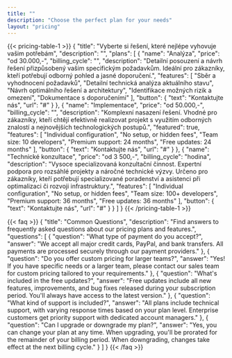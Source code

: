 ```yaml
---
title: ""
description: "Choose the perfect plan for your needs"
layout: "pricing"
---
```


{{< pricing-table-1 >}}
{
    "title": "Vyberte si řešení, které nejlépe vyhovuje vašim potřebám",
    "description": "",
    "plans": [
        {
            "name": "Analýza",
            "price": "od 30.000,-",
            "billing_cycle": "",
            "description": "Detailní posouzení a návrh řešení přizpůsobený vašim specifickým požadavkům. Ideální pro zákazníky, kteří potřebují odborný pohled a jasné doporučení.",
            "features": [
                "Sběr a vyhodnocení požadavků",
                "Detailní technická analýza aktuálního stavu",
                "Návrh optimálního řešení a architektury",
                "Identifikace možných rizik a omezení",
                "Dokumentace s doporučeními"
            ],
            "button": {
                "text": "Kontaktujte nás",
                "url": "#"
            }
        },
        {
            "name": "Implementace",
            "price": "od 50.000,-",
            "billing_cycle": "",
            "description": "Komplexní nasazení řešení. Vhodné pro zákazníky, kteří chtějí efektivně realizovat projekt s využitím odborných znalostí a nejnovějších technologických postupů.",
            "featured": true,
            "features": [
                "Individual configuration",
                "No setup, or hidden fees",
                "Team size: 10 developers",
                "Premium support: 24 months",
                "Free updates: 24 months"
            ],
            "button": {
                "text": "Kontaktujte nás",
                "url": "#"
            }
        },
        {
            "name": "Technické konzultace",
            "price": "od 3 500,-",
            "billing_cycle": "hodina",
            "description": "Vysoce specializovaná konzultační činnost. Expertní podpora pro rozsáhlé projekty a náročné technické výzvy. Určeno pro zákazníky, kteří potřebují specializované poradenství a asistenci při optimalizaci či rozvoji infrastruktury.",
            "features": [
                "Individual configuration",
                "No setup, or hidden fees",
                "Team size: 100+ developers",
                "Premium support: 36 months",
                "Free updates: 36 months"
            ],
            "button": {
                "text": "Kontaktujte nás",
                "url": "#"
            }
        }
    ]
}
{{< /pricing-table-1 >}}
<!--
<div class="mt-16"></div>

{{< pricing-table-2 >}}
{
    "title": "Alternative Pricing Options",
    "description": "Choose a plan that best suits your business needs with our flexible pricing options.",
    "plans": [
        {
            "name": "Basic",
            "price": "19",
            "description": "Perfect for freelancers and solo developers.",
            "features": [
                "Core features included",
                "Community support",
                "Team size: 1 developer",
                "Basic analytics",
                "Monthly updates"
            ],
            "button": {
                "text": "Choose Basic",
                "url": "#"
            }
        },
        {
            "name": "Professional",
            "price": "79",
            "description": "Ideal for growing development teams.",
            "featured": true,
            "features": [
                "All Basic features",
                "Priority support",
                "Team size: up to 5 developers",
                "Advanced analytics",
                "CI/CD integration"
            ],
            "button": {
                "text": "Choose Pro",
                "url": "#"
            }
        },
        {
            "name": "Business",
            "price": "299",
            "description": "For large organizations and enterprises.",
            "features": [
                "All Pro features",
                "24/7 dedicated support",
                "Unlimited team size",
                "Custom integrations",
                "SLA guarantee"
            ],
            "button": {
                "text": "Choose Business",
                "url": "#"
            }
        }
    ]
}
{{< /pricing-table-2 >}}
-->
{{< faq >}}
{
    "title": "Common Questions",
    "description": "Find answers to frequently asked questions about our pricing plans and features.",
    "questions": [
        {
            "question": "What type of payment do you accept?",
            "answer": "We accept all major credit cards, PayPal, and bank transfers. All payments are processed securely through our payment providers."
        },
        {
            "question": "Do you offer custom pricing for larger teams?",
            "answer": "Yes! If you have specific needs or a larger team, please contact our sales team for custom pricing tailored to your requirements."
        },
        {
            "question": "What's included in the free updates?",
            "answer": "Free updates include all new features, improvements, and bug fixes released during your subscription period. You'll always have access to the latest version."
        },
        {
            "question": "What kind of support is included?",
            "answer": "All plans include technical support, with varying response times based on your plan level. Enterprise customers get priority support with dedicated account managers."
        },
        {
            "question": "Can I upgrade or downgrade my plan?",
            "answer": "Yes, you can change your plan at any time. When upgrading, you'll be prorated for the remainder of your billing period. When downgrading, changes take effect at the next billing cycle."
        }
    ]
}
{{< /faq >}}
